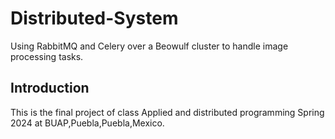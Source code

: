 # Distributed-System
Using RabbitMQ and Celery over a Beowulf cluster to handle  image processing tasks.

## Introduction

This is the final project of class Applied and distributed programming Spring 2024 at BUAP,Puebla,Puebla,Mexico.

